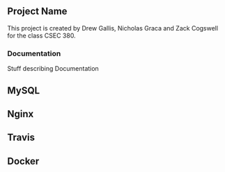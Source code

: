 ## Project Name

This project is created by Drew Gallis, Nicholas Graca and Zack Cogswell for the class CSEC 380.

### Documentation
Stuff describing Documentation

## MySQL

## Nginx

## Travis

## Docker
